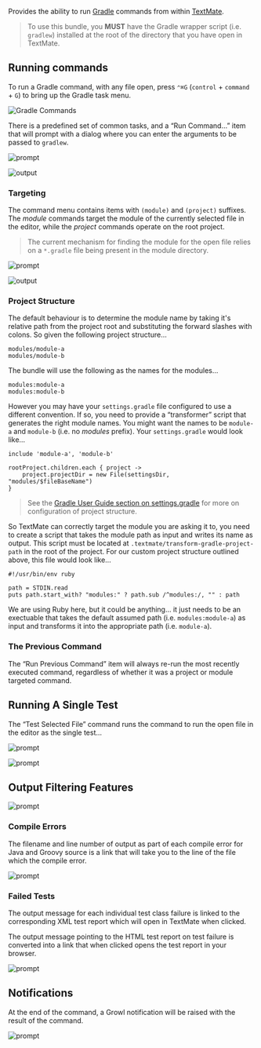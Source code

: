 Provides the ability to run [Gradle](http://www.gradle.org/ "Home - Gradle") commands from within [TextMate](http://macromates.com/ "TextMate — The Missing Editor for Mac OS X").

> To use this bundle, you **MUST** have the Gradle wrapper script (i.e. `gradlew`) installed at the root of the directory that you have open in TextMate.

## Running commands

To run a Gradle command, with any file open, press `⌃⌘G` (`control` + `command` + `G`) to bring up the Gradle task menu. 

![Gradle Commands](https://github.com/alkemist/gradle.tmbundle/raw/master/screenshots/commands.png)

There is a predefined set of common tasks, and a “Run Command…” item that will prompt with a dialog where you can enter the arguments to be passed to `gradlew`.

![prompt](https://github.com/alkemist/gradle.tmbundle/raw/master/screenshots/projectPrompt.png)

![output](https://github.com/alkemist/gradle.tmbundle/raw/master/screenshots/projectCommandOutput.png)

### Targeting

The command menu contains items with `(module)` and `(project)` suffixes. The _module_ commands target the module of the currently selected file in the editor, while the _project_ commands operate on the root project.

> The current mechanism for finding the module for the open file relies on a `*.gradle` file being present in the module directory.

![prompt](https://github.com/alkemist/gradle.tmbundle/raw/master/screenshots/modulePrompt.png)

![output](https://github.com/alkemist/gradle.tmbundle/raw/master/screenshots/moduleCommandOutput.png)

### Project Structure

The default behaviour is to determine the module name by taking it's relative path from the project root and substituting the forward slashes with colons. So given the following project structure…

    modules/module-a
    modules/module-b

The bundle will use the following as the names for the modules…

    modules:module-a
    modules:module-b

However you may have your `settings.gradle` file configured to use a different convention. If so, you need to provide a “transformer” script that generates the right module names. You might want the names to be `module-a` and `module-b` (i.e. no *modules* prefix). Your `settings.gradle` would look like…

    include 'module-a', 'module-b'
    
    rootProject.children.each { project ->
        project.projectDir = new File(settingsDir, "modules/$fileBaseName")
    }

> See the [Gradle User Guide section on settings.gradle](http://www.gradle.org/latest/docs/userguide/userguide_single.html#sec:settings_file) for more on configuration of project structure.

So TextMate can correctly target the module you are asking it to, you need to create a script that takes the module path as input and writes its name as output. This script must be located at `.textmate/transform-gradle-project-path` in the root of the project. For our custom project structure outlined above, this file would look like…

    #!/usr/bin/env ruby
    
    path = STDIN.read
    puts path.start_with? "modules:" ? path.sub /^modules:/, "" : path

We are using Ruby here, but it could be anything… it just needs to be an exectuable that takes the default assumed path (i.e. `modules:module-a`) as input and transforms it into the appropriate path (i.e. `module-a`). 

### The Previous Command

The “Run Previous Command” item will always re-run the most recently executed command, regardless of whether it was a project or module targeted command.

## Running A Single Test

The “Test Selected File” command runs the command to run the open file in the editor as the single test…

![prompt](https://github.com/alkemist/gradle.tmbundle/raw/master/screenshots/singleTestCommand.png)

![prompt](https://github.com/alkemist/gradle.tmbundle/raw/master/screenshots/singleTestOutput.png)

## Output Filtering Features

![prompt](https://github.com/alkemist/gradle.tmbundle/raw/master/screenshots/successfulOutput.png)

### Compile Errors

The filename and line number of output as part of each compile error for Java and Groovy source is a link that will take you to the line of the file which the compile error.

![prompt](https://github.com/alkemist/gradle.tmbundle/raw/master/screenshots/compileErrorOutput.png)

### Failed Tests

The output message for each individual test class failure is linked to the corresponding XML test report which will open in TextMate when clicked.

The output message pointing to the HTML test report on test failure is converted into a link that when clicked opens the test report in your browser.

![prompt](https://github.com/alkemist/gradle.tmbundle/raw/master/screenshots/failedTestOutput.png)

## Notifications

At the end of the command, a Growl notification will be raised with the result of the command.

![prompt](https://github.com/alkemist/gradle.tmbundle/raw/master/screenshots/growlNotifications.png)
